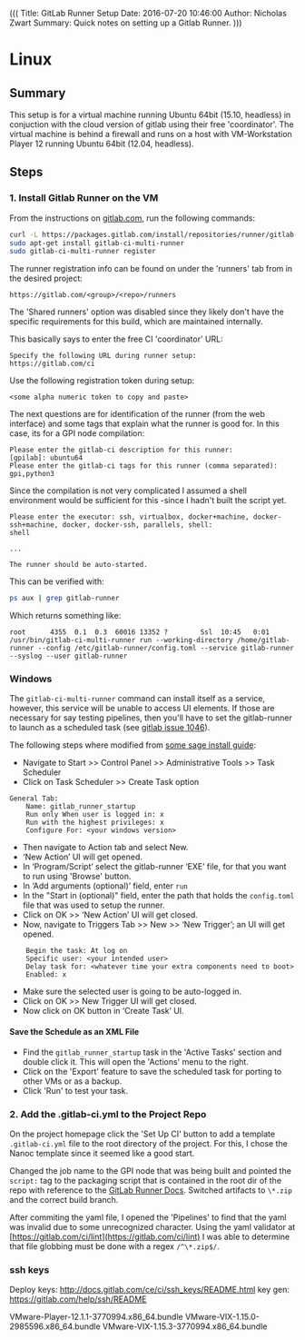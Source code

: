 (((
Title: GitLab Runner Setup
Date: 2016-07-20 10:46:00
Author: Nicholas Zwart
Summary: Quick notes on setting up a Gitlab Runner.
)))

# Linux 

## Summary
This setup is for a virtual machine running Ubuntu 64bit (15.10, headless) in
conjuction with the cloud version of gitlab using their free 'coordinator'.
The virtual machine is behind a firewall and runs on a host with VM-Workstation
Player 12 running Ubuntu 64bit (12.04, headless).

## Steps

### 1. Install Gitlab Runner on the VM
From the instructions on
[gitlab.com](https://gitlab.com/gitlab-org/gitlab-ci-multi-runner/blob/master/docs/install/linux-repository.md),
run the following commands:

```bash
curl -L https://packages.gitlab.com/install/repositories/runner/gitlab-ci-multi-runner/script.deb.sh | sudo bash
sudo apt-get install gitlab-ci-multi-runner
sudo gitlab-ci-multi-runner register
```

The runner registration info can be found on under the 'runners' tab from in
the desired project:
```
https://gitlab.com/<group>/<repo>/runners
```
The 'Shared runners' option was disabled since they likely don't have the
specific requirements for this build, which are maintained internally.

This basically says to enter the free CI 'coordinator' URL:
```
Specify the following URL during runner setup: 
https://gitlab.com/ci
```
Use the following registration token during setup:
```
<some alpha numeric token to copy and paste>
```

The next questions are for identification of the runner (from the web
interface) and some tags that explain what the runner is good for.  In this
case, its for a GPI node compilation:
```
Please enter the gitlab-ci description for this runner:
[gpilab]: ubuntu64
Please enter the gitlab-ci tags for this runner (comma separated):
gpi,python3
```

Since the compilation is not very complicated I assumed a shell environment
would be sufficient for this -since I hadn't built the script yet.
```
Please enter the executor: ssh, virtualbox, docker+machine, docker-ssh+machine, docker, docker-ssh, parallels, shell:
shell

...

The runner should be auto-started.
```

This can be verified with:
```bash
ps aux | grep gitlab-runner
```

Which returns something like:
```
root      4355  0.1  0.3  60016 13352 ?        Ssl  10:45   0:01 /usr/bin/gitlab-ci-multi-runner run --working-directory /home/gitlab-runner --config /etc/gitlab-runner/config.toml --service gitlab-runner --syslog --user gitlab-runner
```

### Windows
The `gitlab-ci-multi-runner` command can install itself as a service, however,
this service will be unable to access UI elements.  If those are necessary
for say testing pipelines, then you'll have to set the gitlab-runner to launch
as a scheduled task
(see [gitlab issue 1046](https://gitlab.com/gitlab-org/gitlab-ci-multi-runner/issues/1046)).

The following steps where modified from [some sage install guide](http://www.greytrix.com/blogs/sageaccpacerp/2013/08/20/auto-execution-of-exe-file-using-windows-scheduler-in-sage-300-erp/):
* Navigate to Start >> Control Panel >> Administrative Tools >> Task Scheduler
* Click on Task Scheduler >> Create Task option

```
General Tab:
    Name: gitlab_runner_startup
    Run only When user is logged in: x
    Run with the highest privileges: x
    Configure For: <your windows version>
```

* Then navigate to Action tab and select New.
* ‘New Action’ UI will get opened.
* In ‘Program/Script’ select the gitlab-runner ‘EXE’ file, for that you want to
  run using 'Browse' button.
* In ‘Add arguments (optional)’ field, enter `run`
* In the "Start in (optional)" field, enter the path that holds the
  `config.toml` file that was used to setup the runner.
* Click on OK >> ‘New Action’ UI will get closed.
* Now, navigate to Triggers Tab >> New >> ‘New Trigger’; an UI will get opened.

```
    Begin the task: At log on
    Specific user: <your intended user>
    Delay task for: <whatever time your extra components need to boot>
    Enabled: x
```

* Make sure the selected user is going to be auto-logged in.
* Click on OK >> New Trigger UI will get closed.
* Now click on OK button in ‘Create Task’ UI.

#### Save the Schedule as an XML File
* Find the `gitlab_runner_startup` task in the 'Active Tasks' section and
  double click it. This will open the 'Actions' menu to the right.
* Click on the 'Export' feature to save the scheduled task for porting to other
  VMs or as a backup.
* Click 'Run' to test your task.

### 2. Add the .gitlab-ci.yml to the Project Repo
On the project homepage click the 'Set Up CI' button to add a template
`.gitlab-ci.yml` file to the root directory of the project.  For this, I chose
the Nanoc template since it seemed like a good start.

Changed the job name to the GPI node that was being built and pointed the
`script:` tag to the packaging script that is contained in the root dir of the
repo with reference to the [GitLab Runner
Docs](http://docs.gitlab.com/ce/ci/yaml/README.html#image-and-services).
Switched artifacts to `\*.zip` and the correct build branch.

After commiting the yaml file, I opened the 'Pipelines' to find that the yaml
was invalid due to some unrecognized character. Using the yaml validator at
[https://gitlab.com/ci/lint](https://gitlab.com/ci/lint) I was able to
determine that file globbing must be done with a regex `/^\*.zip$/`.

### ssh keys
Deploy keys: http://docs.gitlab.com/ce/ci/ssh_keys/README.html
key gen: https://gitlab.com/help/ssh/README

VMware-Player-12.1.1-3770994.x86_64.bundle
VMware-VIX-1.15.0-2985596.x86_64.bundle
VMware-VIX-1.15.3-3770994.x86_64.bundle

